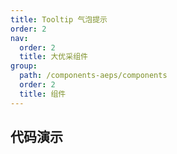```yaml
---
title: Tooltip 气泡提示
order: 2
nav:
  order: 2
  title: 大优采组件
group:
  path: /components-aeps/components
  order: 2
  title: 组件
---
```




## 代码演示

<Row gutter=8>
<Col span=12>
  <!-- <embed src="@abiz-rc-aeps/tooltip/demo/index.md"></embed> -->
  
</Col> 
<Col span=12>
  
</Col> 
</Row>

